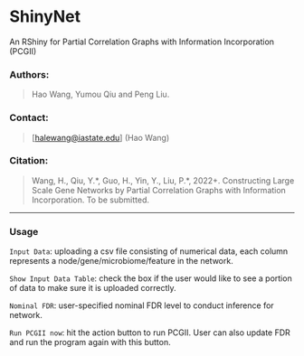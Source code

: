 # ShinyNet
An RShiny for Partial Correlation Graphs with Information Incorporation (PCGII)

### Authors:
> Hao Wang, Yumou Qiu and Peng Liu.

### Contact:
> [halewang@iastate.edu] (Hao Wang)

### Citation:
> Wang, H., Qiu, Y.\*, Guo, H., Yin, Y., Liu, P.\*, 2022+. Constructing Large Scale Gene Networks by Partial Correlation Graphs with Information Incorporation. To be submitted.
-----

### Usage

```Input Data```: uploading a csv file consisting of numerical data, each column represents a node/gene/microbiome/feature in the network. 

```Show Input Data Table```: check the box if the user would like to see a portion of data to make sure it is uploaded correctly.

```Nominal FDR```: user-specified nominal FDR level to conduct inference for network.

```Run PCGII now```: hit the action button to run PCGII. User can also update FDR and run the program again with this button.

